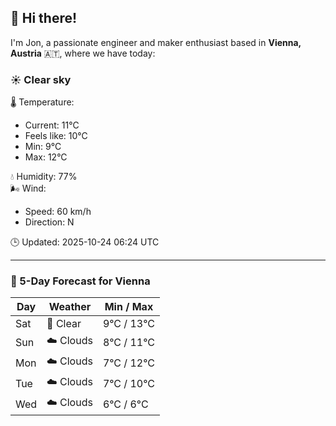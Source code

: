 ## 👋 Hi there!

I'm Jon, a passionate engineer and maker enthusiast based in **Vienna, Austria** 🇦🇹, where we have today:

### ☀️ Clear sky 

🌡️ Temperature: 
* Current: 11°C
* Feels like: 10°C
* Min: 9°C 
* Max: 12°C  

💧 Humidity: 77%  
🌬️ Wind: 
* Speed: 60 km/h 
* Direction: N  

🕒 Updated: 2025-10-24 06:24 UTC

---

### 📅 5-Day Forecast for Vienna

| Day | Weather | Min / Max |
|-----|---------|------------|
| Sat | 🌙 Clear | 9°C / 13°C |
| Sun | ☁️ Clouds | 8°C / 11°C |
| Mon | ☁️ Clouds | 7°C / 12°C |
| Tue | ☁️ Clouds | 7°C / 10°C |
| Wed | ☁️ Clouds | 6°C / 6°C |
